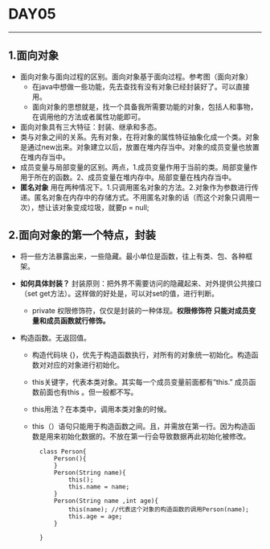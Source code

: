 # DAY05
-----------
## 1.面向对象
- 面向对象与面向过程的区别。面向对象基于面向过程。参考图（面向对象）
	- 在java中想做一些功能，先去查找有没有对象已经封装好了。可以直接用。
	- 面向对象的思想就是，找一个具备我所需要功能的对象，包括人和事物，在调用他的方法或者属性功能即可。
- 面向对象具有三大特征：封装、继承和多态。
- 类与对象之间的关系。先有对象，在将对象的属性特征抽象化成一个类。对象 是通过new出来。对象建立以后，放置在堆内存当中。对象的成员变量也放置在堆内存当中。
- 成员变量与局部变量的区别。两点，1.成员变量作用于当前的类。局部变量作用于所在的函数。2、成员变量在堆内存中。局部变量在栈内存当中。
- **匿名对象** 用在两种情况下。1.只调用匿名对象的方法。2.对象作为参数进行传递。匿名对象在内存中的存储方式。不用匿名对象的话（而这个对象只调用一次），想让该对象变成垃圾，就要p = null;

## 2.面向对象的第一个特点，封装
- 将一些方法暴露出来，一些隐藏。最小单位是函数，往上有类、包、各种框架。
- **如何具体封装？** 封装原则：把外界不需要访问的隐藏起来、对外提供公共接口（set get方法）。这样做的好处是，可以对set的值，进行判断。
	- private 权限修饰符，仅仅是封装的一种体现。**权限修饰符 只能对成员变量和成员函数就行修饰。**

- 构造函数。无返回值。
	- 构造代码块 {}，优先于构造函数执行，对所有的对象统一初始化。构造函数对对应的对象进行初始化。
	- this关键字，代表本类对象。其实每一个成员变量前面都有“this.” 成员函数前面也有this 。但一般都不写。
	- this用法？在本类中，调用本类对象的时候。
	- this（）语句只能用于构造函数之间。且，并需放在第一行。因为构造函数是用来初始化数据的。不放在第一行会导致数据再此初始化被修改。
			
			class Person{
				Person(){
				}
				Person(String name){
					this();
					this.name = name;
				}
				Person(String name ,int age){
					this(name);	//代表这个对象的构造函数的调用Person(name);
					this.age = age;
				}
			
			}